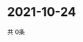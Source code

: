 # 2021-10-24
  共 0条

  <!-- BEGIN -->
  <!-- 最后更新时间Sun Oct 24 2021 06:05:49 GMT+0000 (Coordinated Universal Time) -->
  
  <!-- END -->
  
  